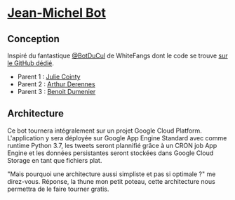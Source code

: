 # [Jean-Michel Bot](https://twitter.com/jeanmichelbot)

## Conception

Inspiré du fantastique [@BotDuCul](https://twitter.com/botducul) de WhiteFangs dont le code se trouve [sur le GitHub dédié](https://github.com/WhiteFangs/BotDuCul).

- Parent 1 : [Julie Cointy](https://twitter.com/jcointy)
- Parent 2 : [Arthur Derennes](https://twitter.com/isyouawizard)
- Parent 3 : [Benoit Dumenier](https://twitter.com/DumeunierBenoit)

## Architecture
Ce bot tournera intégralement sur un projet Google Cloud Platform. L'application y sera déployée sur Google App Engine Standard avec comme runtime Python 3.7, les tweets seront plannifié grâce à un CRON job App Engine et les données persistantes seront stockées dans Google Cloud Storage en tant que fichiers plat.

"Mais pourquoi une architecture aussi simpliste et pas si optimale ?" me direz-vous. Réponse, la thune mon petit poteau, cette architecture nous permettra de le faire tourner gratis.
